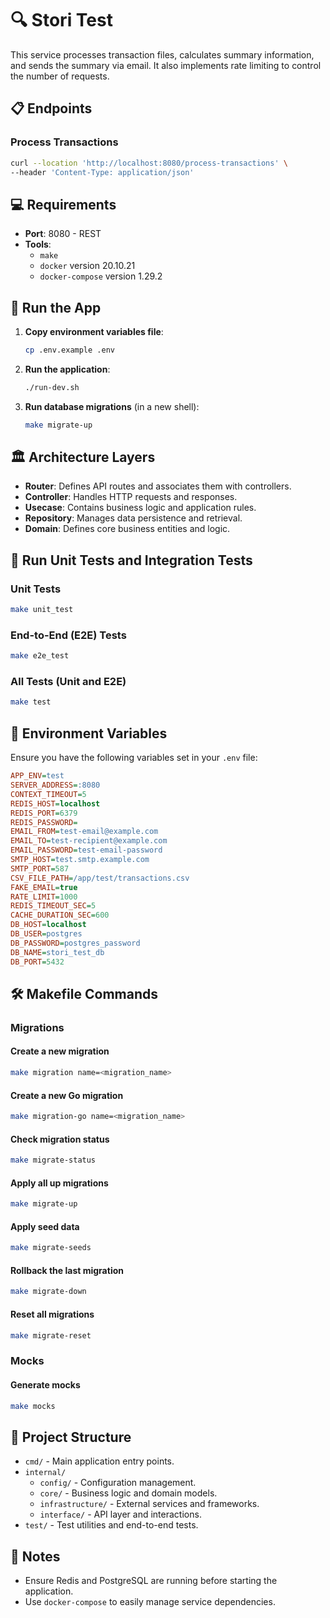 # 🔍 Stori Test

This service processes transaction files, calculates summary information, and sends the summary via email. It also implements rate limiting to control the number of requests.

## 📋 Endpoints

### Process Transactions
```bash
curl --location 'http://localhost:8080/process-transactions' \
--header 'Content-Type: application/json'
```

## 💻 Requirements
- **Port**: 8080 - REST
- **Tools**:
  - `make`
  - `docker` version 20.10.21
  - `docker-compose` version 1.29.2

## 🚀 Run the App

1. **Copy environment variables file**:
   ```sh
   cp .env.example .env
   ```

2. **Run the application**:
   ```sh
   ./run-dev.sh
   ```

3. **Run database migrations** (in a new shell):
   ```sh
   make migrate-up
   ```

## 🏛️ Architecture Layers

- **Router**: Defines API routes and associates them with controllers.
- **Controller**: Handles HTTP requests and responses.
- **Usecase**: Contains business logic and application rules.
- **Repository**: Manages data persistence and retrieval.
- **Domain**: Defines core business entities and logic.

## 🧪 Run Unit Tests and Integration Tests

### Unit Tests
```sh
make unit_test
```

### End-to-End (E2E) Tests
```sh
make e2e_test
```

### All Tests (Unit and E2E)
```sh
make test
```

## 📜 Environment Variables

Ensure you have the following variables set in your `.env` file:

```ini
APP_ENV=test
SERVER_ADDRESS=:8080
CONTEXT_TIMEOUT=5
REDIS_HOST=localhost
REDIS_PORT=6379
REDIS_PASSWORD=
EMAIL_FROM=test-email@example.com
EMAIL_TO=test-recipient@example.com
EMAIL_PASSWORD=test-email-password
SMTP_HOST=test.smtp.example.com
SMTP_PORT=587
CSV_FILE_PATH=/app/test/transactions.csv
FAKE_EMAIL=true
RATE_LIMIT=1000
REDIS_TIMEOUT_SEC=5
CACHE_DURATION_SEC=600
DB_HOST=localhost
DB_USER=postgres
DB_PASSWORD=postgres_password
DB_NAME=stori_test_db
DB_PORT=5432
```

## 🛠️ Makefile Commands

### Migrations

#### Create a new migration
```sh
make migration name=<migration_name>
```

#### Create a new Go migration
```sh
make migration-go name=<migration_name>
```

#### Check migration status
```sh
make migrate-status
```

#### Apply all up migrations
```sh
make migrate-up
```

#### Apply seed data
```sh
make migrate-seeds
```

#### Rollback the last migration
```sh
make migrate-down
```

#### Reset all migrations
```sh
make migrate-reset
```

### Mocks

#### Generate mocks
```sh
make mocks
```

## 📂 Project Structure

- `cmd/` - Main application entry points.
- `internal/`
  - `config/` - Configuration management.
  - `core/` - Business logic and domain models.
  - `infrastructure/` - External services and frameworks.
  - `interface/` - API layer and interactions.
- `test/` - Test utilities and end-to-end tests.

## 📝 Notes

- Ensure Redis and PostgreSQL are running before starting the application.
- Use `docker-compose` to easily manage service dependencies.
```
